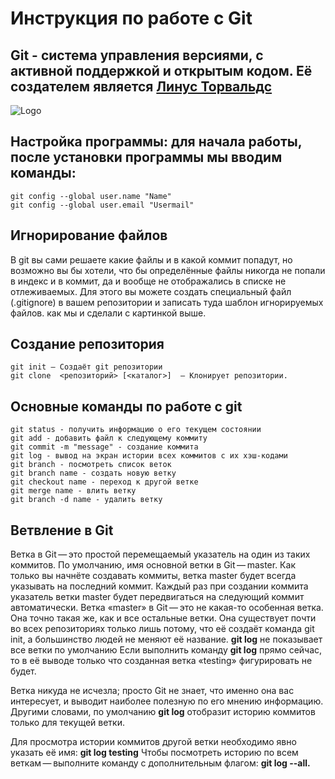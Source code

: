 # Инструкция по работе с Git
## Git - система управления версиями, с активной поддержкой и открытым кодом. Её создателем является [Линус Торвальдс](https://yandex.by/images/search?text=%D0%BB%D0%B8%D0%BD%D1%83%D1%81%20%D1%82%D0%BE%D1%80%D0%B2%D0%B0%D0%BB%D1%8C%D0%B4%D1%81%20%D1%84%D0%BE%D1%82%D0%BE&from=tabbar&p=1&pos=56&rpt=simage&img_url=https%3A%2F%2Fi2.wp.com%2Fwww.tfir.io%2Fwp-content%2Fuploads%2F2019%2F06%2Flinus-laugh.jpg%3Ffit%3D1920%252C1080%26ssl%3D1&lr=158)
![Logo](picture.png)
## Настройка программы: для начала работы, после установки программы мы вводим команды:
    git config --global user.name "Name"
    git config --global user.email "Usermail"

## Игнорирование файлов
В git вы сами решаете какие файлы и в какой коммит попадут, но возможно вы бы хотели, что бы определённые файлы никогда не попали в индекс и в коммит, да и вообще не отображались в списке не отлеживаемых. Для этого вы можете создать специальный файл (.gitignore) в вашем репозитории и записать туда шаблон игнорируемых файлов. как мы и сделали с картинкой выше.

## Создание репозитория

    git init — Создаёт git репозитории 
    git clone  <репозиторий> [<каталог>]  — Клонирует репозитории.

## Основные команды по работе с git 
    git status - получить информацию о его текущем состоянии
    git add - добавить файл к следующему коммиту
    git commit -m "message" - создание коммита
    git log - вывод на экран истории всех коммитов с их хэш-кодами
    git branch - посмотреть список веток
    git branch name - создать новую ветку
    git checkout name - переход к другой ветке
    git merge name - влить ветку
    git branch -d name - удалить ветку

## Ветвление в Git
Ветка в Git — это простой перемещаемый указатель на один из таких коммитов. По умолчанию, имя основной ветки в Git — master. Как только вы начнёте создавать коммиты, ветка master будет всегда указывать на последний коммит. Каждый раз при создании коммита указатель ветки master будет передвигаться на следующий коммит автоматически. Ветка «master» в Git — это не какая-то особенная ветка. Она точно такая же, как и все остальные ветки. Она существует почти во всех репозиториях только лишь потому, что её создаёт команда git init, а большинство людей не меняют её название.
**git log** не показывает все ветки по умолчанию
Если выполнить команду **git log** прямо сейчас, то в её выводе только что созданная ветка «testing» фигурировать не будет.

Ветка никуда не исчезла; просто Git не знает, что именно она вас интересует, и выводит наиболее полезную по его мнению информацию. Другими словами, по умолчанию **git log** отобразит историю коммитов только для текущей ветки.

Для просмотра истории коммитов другой ветки необходимо явно указать её имя: **git log testing** Чтобы посмотреть историю по всем веткам — выполните команду с дополнительным флагом: **git log --all.**